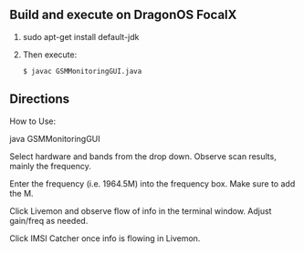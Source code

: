 ## Build and execute on DragonOS FocalX

1.  sudo apt-get install default-jdk

2.  Then execute:

        $ javac GSMMonitoringGUI.java 
  
## Directions
How to Use:

java GSMMonitoringGUI

Select hardware and bands from the drop down. Observe scan results, mainly the frequency.

Enter the frequency (i.e. 1964.5M) into the frequency box. Make sure to add the M.

Click Livemon and observe flow of info in the terminal window. Adjust gain/freq as needed. 

Click IMSI Catcher once info is flowing in Livemon. 

